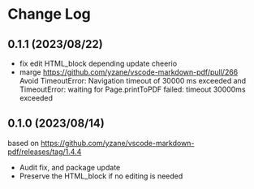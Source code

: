 # Change Log

## 0.1.1 (2023/08/22)
* fix edit HTML_block depending update cheerio
* marge https://github.com/yzane/vscode-markdown-pdf/pull/266   
  Avoid TimeoutError: Navigation timeout of 30000 ms exceeded and TimeoutError: waiting for Page.printToPDF failed: timeout 30000ms exceeded

## 0.1.0 (2023/08/14)

based on https://github.com/yzane/vscode-markdown-pdf/releases/tag/1.4.4

* Audit fix, and package update
* Preserve the HTML_block  if no editing is needed
